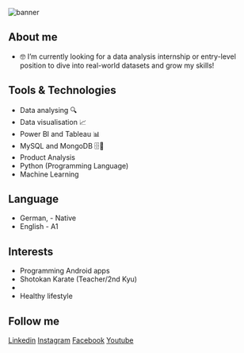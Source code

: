 ![banner]((https://github.com/Watchkido/Frank-Albrecht-Data-Analyst/blob/main/Data%20Analyst%20frank%20Albrecht%20Banner.png?raw=true))

## About me

- 🤓 I’m currently looking for a data analysis internship or entry-level position to dive into real-world datasets and grow my skills!

## Tools & Technologies  
- Data analysing 🔍
- Data visualisation 📈
- Power BI and Tableau 📊
- MySQL and MongoDB 🗄️🧩
- Product Analysis
- Python (Programming Language)
- Machine Learning

## Language
- German, - Native
- English - A1
  
## Interests
- Programming Android apps
- Shotokan Karate (Teacher/2nd Kyu)
- 
- Healthy lifestyle

## Follow me

[Linkedin]((https://www.linkedin.com/in/frank-albrecht/))
[Instagram](https://www.instagram.c)
[Facebook](https://www.facebook.com/)
[Youtube](https://www.youtube.com/)
